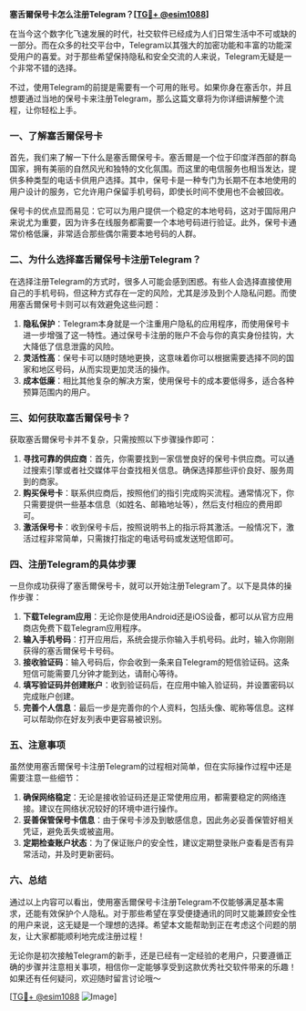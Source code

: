 **塞舌爾保号卡怎么注册Telegram？[[TG💪+ @esim1088](https://t.me/s/esim1088)]**

在当今这个数字化飞速发展的时代，社交软件已经成为人们日常生活中不可或缺的一部分。而在众多的社交平台中，Telegram以其强大的加密功能和丰富的功能深受用户的喜爱。对于那些希望保持隐私和安全交流的人来说，Telegram无疑是一个非常不错的选择。

不过，使用Telegram的前提是需要有一个可用的账号。如果你身在塞舌尔，并且想要通过当地的保号卡来注册Telegram，那么这篇文章将为你详细讲解整个流程，让你轻松上手。

### 一、了解塞舌爾保号卡

首先，我们来了解一下什么是塞舌爾保号卡。塞舌爾是一个位于印度洋西部的群岛国家，拥有美丽的自然风光和独特的文化氛围。而这里的电信服务也相当发达，提供多种类型的电话卡供用户选择。其中，保号卡是一种专门为长期不在本地使用的用户设计的服务，它允许用户保留手机号码，即使长时间不使用也不会被回收。

保号卡的优点显而易见：它可以为用户提供一个稳定的本地号码，这对于国际用户来说尤为重要，因为许多在线服务都需要一个本地号码进行验证。此外，保号卡通常价格低廉，非常适合那些偶尔需要本地号码的人群。

### 二、为什么选择塞舌爾保号卡注册Telegram？

在选择注册Telegram的方式时，很多人可能会感到困惑。有些人会选择直接使用自己的手机号码，但这种方式存在一定的风险，尤其是涉及到个人隐私问题。而使用塞舌爾保号卡则可以有效避免这些问题：

1. **隐私保护**：Telegram本身就是一个注重用户隐私的应用程序，而使用保号卡进一步增强了这一特性。通过保号卡注册的账户不会与你的真实身份挂钩，大大降低了信息泄露的风险。
2. **灵活性高**：保号卡可以随时随地更换，这意味着你可以根据需要选择不同的国家和地区号码，从而实现更加灵活的操作。
3. **成本低廉**：相比其他复杂的解决方案，使用保号卡的成本要低得多，适合各种预算范围内的用户。

### 三、如何获取塞舌爾保号卡？

获取塞舌爾保号卡并不复杂，只需按照以下步骤操作即可：

1. **寻找可靠的供应商**：首先，你需要找到一家信誉良好的保号卡供应商。可以通过搜索引擎或者社交媒体平台查找相关信息。确保选择那些评价良好、服务周到的商家。
2. **购买保号卡**：联系供应商后，按照他们的指引完成购买流程。通常情况下，你只需要提供一些基本信息（如姓名、邮箱地址等），然后支付相应的费用即可。
3. **激活保号卡**：收到保号卡后，按照说明书上的指示将其激活。一般情况下，激活过程非常简单，只需拨打指定的电话号码或发送短信即可。

### 四、注册Telegram的具体步骤

一旦你成功获得了塞舌爾保号卡，就可以开始注册Telegram了。以下是具体的操作步骤：

1. **下载Telegram应用**：无论你是使用Android还是iOS设备，都可以从官方应用商店免费下载Telegram应用程序。
2. **输入手机号码**：打开应用后，系统会提示你输入手机号码。此时，输入你刚刚获得的塞舌爾保号卡号码。
3. **接收验证码**：输入号码后，你会收到一条来自Telegram的短信验证码。这条短信可能需要几分钟才能到达，请耐心等待。
4. **填写验证码并创建账户**：收到验证码后，在应用中输入验证码，并设置密码以完成账户创建。
5. **完善个人信息**：最后一步是完善你的个人资料，包括头像、昵称等信息。这样可以帮助你在好友列表中更容易被识别。

### 五、注意事项

虽然使用塞舌爾保号卡注册Telegram的过程相对简单，但在实际操作过程中还是需要注意一些细节：

1. **确保网络稳定**：无论是接收验证码还是正常使用应用，都需要稳定的网络连接。建议在网络状况较好的环境中进行操作。
2. **妥善保管保号卡信息**：由于保号卡涉及到敏感信息，因此务必妥善保管好相关凭证，避免丢失或被盗用。
3. **定期检查账户状态**：为了保证账户的安全性，建议定期登录账户查看是否有异常活动，并及时更新密码。

### 六、总结

通过以上内容可以看出，使用塞舌爾保号卡注册Telegram不仅能够满足基本需求，还能有效保护个人隐私。对于那些希望在享受便捷通讯的同时又能兼顾安全性的用户来说，这无疑是一个理想的选择。希望本文能帮助到正在考虑这个问题的朋友，让大家都能顺利地完成注册过程！

无论你是初次接触Telegram的新手，还是已经有一定经验的老用户，只要遵循正确的步骤并注意相关事项，相信你一定能够享受到这款优秀社交软件带来的乐趣！如果还有任何疑问，欢迎随时留言讨论哦～

[[TG💪+ @esim1088](https://t.me/s/esim1088) ![Image](https://i.postimg.cc/4NQfJmqS/Snipaste-2025-05-13-00-14-12.png)]